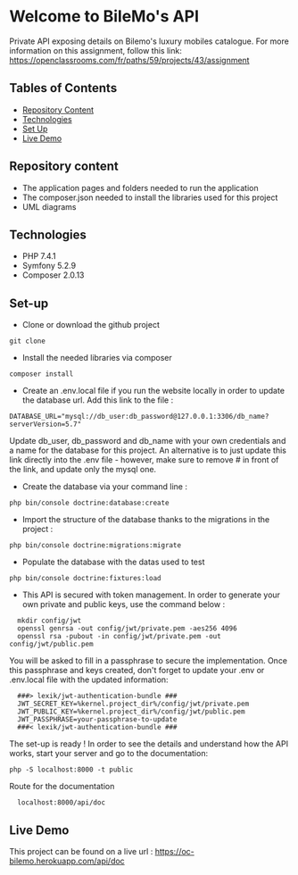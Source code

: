 # Welcome to BileMo's API

Private API exposing details on Bilemo's luxury mobiles catalogue. For more information on this assignment, follow this link:
https://openclassrooms.com/fr/paths/59/projects/43/assignment 

## Tables of Contents
  * [Repository Content](#repository-content)
  * [Technologies](#technologies)
  * [Set Up](#set-up)
  * [Live Demo](#live-demo)

## Repository content
  * The application pages and folders needed to run the application
  * The composer.json needed to install the libraries used for this project
  * UML diagrams

## Technologies
  * PHP 7.4.1
  * Symfony 5.2.9
  * Composer 2.0.13

## Set-up

  * Clone or download the github project
  ```
  git clone 
  ```
  * Install the needed libraries via composer
  ```
  composer install
  ```
  * Create an .env.local file if you run the website locally in order to update the database url. Add this link to the file :
  ```
  DATABASE_URL="mysql://db_user:db_password@127.0.0.1:3306/db_name?serverVersion=5.7"
  ```
  Update db_user, db_password and db_name with your own credentials and a name for the database for this project.
  An alternative is to just update this link directly into the .env file - however, make sure to remove # in front of the link, and update only the mysql one.

  * Create the database via your command line :
  ```
  php bin/console doctrine:database:create
  ```
  * Import the structure of the database thanks to the migrations in the project :
  ```
  php bin/console doctrine:migrations:migrate
  ```
  * Populate the database with the datas used to test
  ```
  php bin/console doctrine:fixtures:load
  ```
  * This API is secured with token management. In order to generate your own private and public keys, use the command below :
  ```
    mkdir config/jwt
    openssl genrsa -out config/jwt/private.pem -aes256 4096
    openssl rsa -pubout -in config/jwt/private.pem -out config/jwt/public.pem
  ```
You will be asked to fill in a passphrase to secure the implementation. Once this passphrase and keys created, don't forget to update your .env or .env.local file with the updated information:
  ```
    ###> lexik/jwt-authentication-bundle ###
    JWT_SECRET_KEY=%kernel.project_dir%/config/jwt/private.pem
    JWT_PUBLIC_KEY=%kernel.project_dir%/config/jwt/public.pem
    JWT_PASSPHRASE=your-passphrase-to-update
    ###< lexik/jwt-authentication-bundle ###
  ```

The set-up is ready ! In order to see the details and understand how the API works, start your server and go to the documentation:
  ```
  php -S localhost:8000 -t public
  ```
  
  Route for the documentation 
  ```
    localhost:8000/api/doc
  ```

## Live Demo

This project can be found on a live url : https://oc-bilemo.herokuapp.com/api/doc

